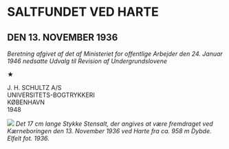 # SALTFUNDET VED HARTE

## DEN 13. NOVEMBER 1936

*Beretning afgivet af det af Ministeriet for offentlige Arbejder den 24. Januar 1946 nedsatte Udvalg til Revision af Undergrundslovene*  

★  

J. H. SCHULTZ A/S  
UNIVERSITETS-BOGTRYKKERI  
KØBENHAVN  
1948

![](billeder/saltsten.jpeg)
*Det 17 cm lange Stykke Stensalt, der angives at være fremdraget ved Kærneboringen den 13. November 1936 ved Harte fra ca. 958 m Dybde.  
Elfelt fot. 1936.*
